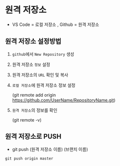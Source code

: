 # 원격 저장소

- VS Code = 로컬 저장소 , Github = 원격 저장소

## 원격 저장소 설정방법

1. `github`에서 `New Repository` 생성
2. 원격 저장소 `정보` 설정
3. 원격 저장소의 `URL` 확인 및 복사
4. `로컬 저장소`에 원격 저장소 정보 설정 

    (git remote add origin https://github.com/UserName/RepositoryName.git)
5. `원격 저장소`의 정보를 확인

    (git remote -v)


## 원격 저장소로 PUSH

- git push (원격 저장소 이름) (브랜치 이름)

```
git push origin master
```

